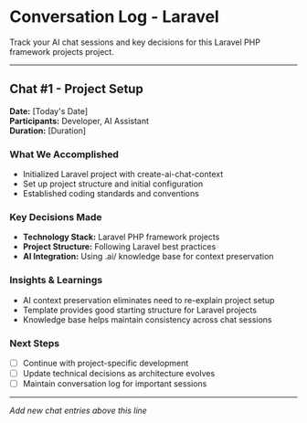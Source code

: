 # Conversation Log - Laravel

Track your AI chat sessions and key decisions for this Laravel PHP framework projects project.

---

## Chat #1 - Project Setup

**Date:** [Today's Date]  
**Participants:** Developer, AI Assistant  
**Duration:** [Duration]

### What We Accomplished
- Initialized Laravel project with create-ai-chat-context
- Set up project structure and initial configuration
- Established coding standards and conventions

### Key Decisions Made
- **Technology Stack:** Laravel PHP framework projects
- **Project Structure:** Following Laravel best practices
- **AI Integration:** Using .ai/ knowledge base for context preservation

### Insights & Learnings
- AI context preservation eliminates need to re-explain project setup
- Template provides good starting structure for Laravel projects
- Knowledge base helps maintain consistency across chat sessions

### Next Steps
- [ ] Continue with project-specific development
- [ ] Update technical decisions as architecture evolves  
- [ ] Maintain conversation log for important sessions

---

*Add new chat entries above this line*
